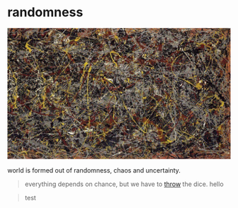 # randomness
![jackson pollock](../assets/jackson-pollock.jpg)

world is formed out of randomness, chaos and uncertainty.

> everything depends on chance, but we have to [throw](./action) the dice.
> hello

> test